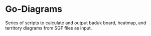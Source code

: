 Go-Diagrams
===========

Series of scripts to calculate and output baduk board, heatmap, and territory diagrams from SGF files as input.
